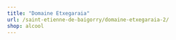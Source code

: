```yaml
---
title: "Domaine Etxegaraia"
url: /saint-etienne-de-baigorry/domaine-etxegaraia-2/
shop: alcool
---
```

